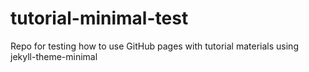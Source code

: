 # tutorial-minimal-test
Repo for testing how to use GitHub pages with tutorial materials using jekyll-theme-minimal
